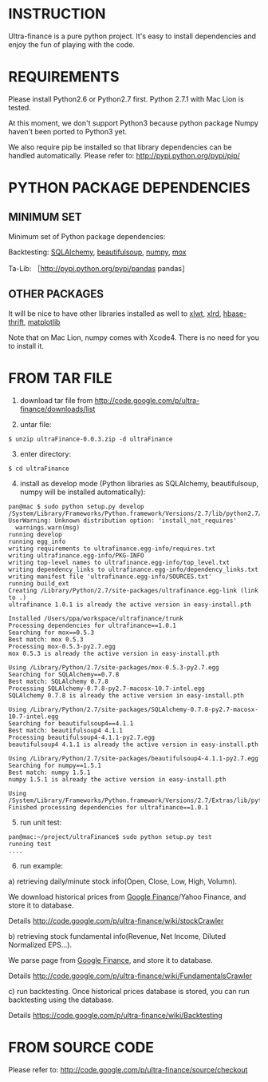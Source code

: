 # INSTRUCTION #
Ultra-finance is a pure python project. It's easy to install dependencies and enjoy the fun of playing with the code.

# REQUIREMENTS #
Please install Python2.6 or Python2.7 first. Python 2.7.1 with Mac Lion is tested.

At this moment, we don't support Python3 because python package Numpy haven't been ported to Python3 yet.

We also require pip be installed so that library dependencies can be handled automatically.
Please refer to:
http://pypi.python.org/pypi/pip/

# PYTHON PACKAGE DEPENDENCIES #
## MINIMUM SET ##
Minimum set of Python package dependencies:

Backtesting: [SQLAlchemy](http://pypi.python.org/pypi/SQLAlchemy), [beautifulsoup](http://pypi.python.org/pypi/BeautifulSoup), [numpy](http://pypi.python.org/pypi/numpy), [mox](http://pypi.python.org/pypi/mox)

Ta-Lib: ［http://pypi.python.org/pypi/pandas pandas］

## OTHER PACKAGES ##
It will be nice to have other libraries installed as well to
[xlwt](http://pypi.python.org/pypi/xlwt), [xlrd](http://pypi.python.org/pypi/xlrd), [hbase-thrift](http://pypi.python.org/pypi/hbase-thrift), [matplotlib](http://pypi.python.org/pypi/matplotlib)

Note that on Mac Lion, numpy comes with Xcode4. There is no need for you to install it.


# FROM TAR FILE #
1. download tar file from http://code.google.com/p/ultra-finance/downloads/list

2. untar file:
```
$ unzip ultraFinance-0.0.3.zip -d ultraFinance
```

3. enter directory:
```
$ cd ultraFinance
```

4. install as develop mode (Python libraries as SQLAlchemy, beautifulsoup, numpy  will be installed automatically):
```
pan@mac $ sudo python setup.py develop
/System/Library/Frameworks/Python.framework/Versions/2.7/lib/python2.7/distutils/dist.py:267: UserWarning: Unknown distribution option: 'install_not_requires'
  warnings.warn(msg)
running develop
running egg_info
writing requirements to ultrafinance.egg-info/requires.txt
writing ultrafinance.egg-info/PKG-INFO
writing top-level names to ultrafinance.egg-info/top_level.txt
writing dependency_links to ultrafinance.egg-info/dependency_links.txt
writing manifest file 'ultrafinance.egg-info/SOURCES.txt'
running build_ext
Creating /Library/Python/2.7/site-packages/ultrafinance.egg-link (link to .)
ultrafinance 1.0.1 is already the active version in easy-install.pth

Installed /Users/ppa/workspace/ultrafinance/trunk
Processing dependencies for ultrafinance==1.0.1
Searching for mox==0.5.3
Best match: mox 0.5.3
Processing mox-0.5.3-py2.7.egg
mox 0.5.3 is already the active version in easy-install.pth

Using /Library/Python/2.7/site-packages/mox-0.5.3-py2.7.egg
Searching for SQLAlchemy==0.7.8
Best match: SQLAlchemy 0.7.8
Processing SQLAlchemy-0.7.8-py2.7-macosx-10.7-intel.egg
SQLAlchemy 0.7.8 is already the active version in easy-install.pth

Using /Library/Python/2.7/site-packages/SQLAlchemy-0.7.8-py2.7-macosx-10.7-intel.egg
Searching for beautifulsoup4==4.1.1
Best match: beautifulsoup4 4.1.1
Processing beautifulsoup4-4.1.1-py2.7.egg
beautifulsoup4 4.1.1 is already the active version in easy-install.pth

Using /Library/Python/2.7/site-packages/beautifulsoup4-4.1.1-py2.7.egg
Searching for numpy==1.5.1
Best match: numpy 1.5.1
numpy 1.5.1 is already the active version in easy-install.pth

Using /System/Library/Frameworks/Python.framework/Versions/2.7/Extras/lib/python
Finished processing dependencies for ultrafinance==1.0.1
```

5. run unit test:
```
pan@mac:~/project/ultraFinance$ sudo python setup.py test
running test
....
```

6. run example:

a) retrieving daily/minute stock info(Open, Close, Low, High, Volumn).

We download historical prices from [Google Finance](http://www.google.com/finance/historical?q=NASDAQ:EBAY&output=csv)/Yahoo Finance, and store it to database.

Details
http://code.google.com/p/ultra-finance/wiki/stockCrawler


b) retrieving stock fundamental info(Revenue, Net Income, Diluted Normalized EPS...).

We parse page from [Google Finance](http://www.google.com/finance?q=NASDAQ:EBAY&fstype=ii), and store it to database.

Details
http://code.google.com/p/ultra-finance/wiki/FundamentalsCrawler


c) run backtesting. Once historical prices database is stored, you can run backtesting using the database.


Details
https://code.google.com/p/ultra-finance/wiki/Backtesting

# FROM SOURCE CODE #
Please refer to: http://code.google.com/p/ultra-finance/source/checkout